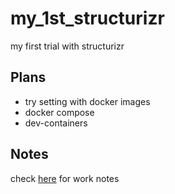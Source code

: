 # my_1st_structurizr

my first trial with structurizr

## Plans

- try setting with docker images
- docker compose
- dev-containers

## Notes

check [here](./notes.md) for work notes
